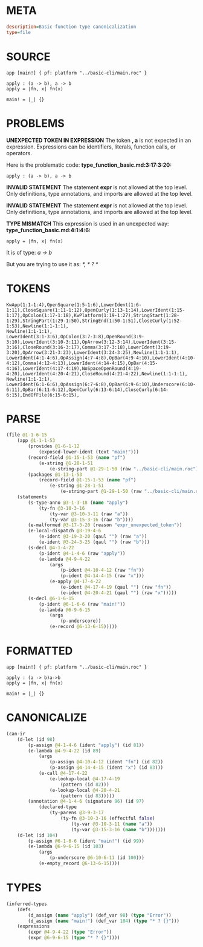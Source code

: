 # META
~~~ini
description=Basic function type canonicalization
type=file
~~~
# SOURCE
~~~roc
app [main!] { pf: platform "../basic-cli/main.roc" }

apply : (a -> b), a -> b
apply = |fn, x| fn(x)

main! = |_| {}
~~~
# PROBLEMS
**UNEXPECTED TOKEN IN EXPRESSION**
The token **, a** is not expected in an expression.
Expressions can be identifiers, literals, function calls, or operators.

Here is the problematic code:
**type_function_basic.md:3:17:3:20:**
```roc
apply : (a -> b), a -> b
```


**INVALID STATEMENT**
The statement **expr** is not allowed at the top level.
Only definitions, type annotations, and imports are allowed at the top level.

**INVALID STATEMENT**
The statement **expr** is not allowed at the top level.
Only definitions, type annotations, and imports are allowed at the top level.

**TYPE MISMATCH**
This expression is used in an unexpected way:
**type_function_basic.md:4:1:4:6:**
```roc
apply = |fn, x| fn(x)
```

It is of type:
    _a -> b_

But you are trying to use it as:
    _*, * ? *_

# TOKENS
~~~zig
KwApp(1:1-1:4),OpenSquare(1:5-1:6),LowerIdent(1:6-1:11),CloseSquare(1:11-1:12),OpenCurly(1:13-1:14),LowerIdent(1:15-1:17),OpColon(1:17-1:18),KwPlatform(1:19-1:27),StringStart(1:28-1:29),StringPart(1:29-1:50),StringEnd(1:50-1:51),CloseCurly(1:52-1:53),Newline(1:1-1:1),
Newline(1:1-1:1),
LowerIdent(3:1-3:6),OpColon(3:7-3:8),OpenRound(3:9-3:10),LowerIdent(3:10-3:11),OpArrow(3:12-3:14),LowerIdent(3:15-3:16),CloseRound(3:16-3:17),Comma(3:17-3:18),LowerIdent(3:19-3:20),OpArrow(3:21-3:23),LowerIdent(3:24-3:25),Newline(1:1-1:1),
LowerIdent(4:1-4:6),OpAssign(4:7-4:8),OpBar(4:9-4:10),LowerIdent(4:10-4:12),Comma(4:12-4:13),LowerIdent(4:14-4:15),OpBar(4:15-4:16),LowerIdent(4:17-4:19),NoSpaceOpenRound(4:19-4:20),LowerIdent(4:20-4:21),CloseRound(4:21-4:22),Newline(1:1-1:1),
Newline(1:1-1:1),
LowerIdent(6:1-6:6),OpAssign(6:7-6:8),OpBar(6:9-6:10),Underscore(6:10-6:11),OpBar(6:11-6:12),OpenCurly(6:13-6:14),CloseCurly(6:14-6:15),EndOfFile(6:15-6:15),
~~~
# PARSE
~~~clojure
(file @1-1-6-15
	(app @1-1-1-53
		(provides @1-6-1-12
			(exposed-lower-ident (text "main!")))
		(record-field @1-15-1-53 (name "pf")
			(e-string @1-28-1-51
				(e-string-part @1-29-1-50 (raw "../basic-cli/main.roc"))))
		(packages @1-13-1-53
			(record-field @1-15-1-53 (name "pf")
				(e-string @1-28-1-51
					(e-string-part @1-29-1-50 (raw "../basic-cli/main.roc"))))))
	(statements
		(s-type-anno @3-1-3-18 (name "apply")
			(ty-fn @3-10-3-16
				(ty-var @3-10-3-11 (raw "a"))
				(ty-var @3-15-3-16 (raw "b"))))
		(e-malformed @3-17-3-20 (reason "expr_unexpected_token"))
		(e-local-dispatch @3-19-4-6
			(e-ident @3-19-3-20 (qaul "") (raw "a"))
			(e-ident @3-24-3-25 (qaul "") (raw "b")))
		(s-decl @4-1-4-22
			(p-ident @4-1-4-6 (raw "apply"))
			(e-lambda @4-9-4-22
				(args
					(p-ident @4-10-4-12 (raw "fn"))
					(p-ident @4-14-4-15 (raw "x")))
				(e-apply @4-17-4-22
					(e-ident @4-17-4-19 (qaul "") (raw "fn"))
					(e-ident @4-20-4-21 (qaul "") (raw "x")))))
		(s-decl @6-1-6-15
			(p-ident @6-1-6-6 (raw "main!"))
			(e-lambda @6-9-6-15
				(args
					(p-underscore))
				(e-record @6-13-6-15)))))
~~~
# FORMATTED
~~~roc
app [main!] { pf: platform "../basic-cli/main.roc" }

apply : (a -> b)a->b
apply = |fn, x| fn(x)

main! = |_| {}
~~~
# CANONICALIZE
~~~clojure
(can-ir
	(d-let (id 98)
		(p-assign @4-1-4-6 (ident "apply") (id 81))
		(e-lambda @4-9-4-22 (id 89)
			(args
				(p-assign @4-10-4-12 (ident "fn") (id 82))
				(p-assign @4-14-4-15 (ident "x") (id 83)))
			(e-call @4-17-4-22
				(e-lookup-local @4-17-4-19
					(pattern (id 82)))
				(e-lookup-local @4-20-4-21
					(pattern (id 83)))))
		(annotation @4-1-4-6 (signature 96) (id 97)
			(declared-type
				(ty-parens @3-9-3-17
					(ty-fn @3-10-3-16 (effectful false)
						(ty-var @3-10-3-11 (name "a"))
						(ty-var @3-15-3-16 (name "b")))))))
	(d-let (id 104)
		(p-assign @6-1-6-6 (ident "main!") (id 99))
		(e-lambda @6-9-6-15 (id 103)
			(args
				(p-underscore @6-10-6-11 (id 100)))
			(e-empty_record @6-13-6-15))))
~~~
# TYPES
~~~clojure
(inferred-types
	(defs
		(d_assign (name "apply") (def_var 98) (type "Error"))
		(d_assign (name "main!") (def_var 104) (type "* ? {}")))
	(expressions
		(expr @4-9-4-22 (type "Error"))
		(expr @6-9-6-15 (type "* ? {}"))))
~~~
